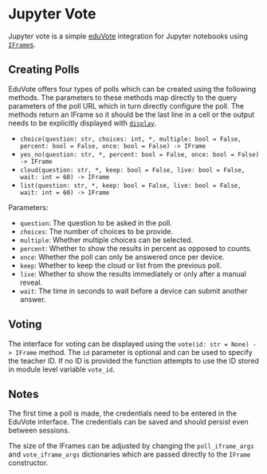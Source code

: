 # Jupyter Vote

Jupyter vote is a simple [eduVote](https://www.eduvote.de/) integration for Jupyter notebooks using [`IFrame`s](https://ipython.readthedocs.io/en/stable/api/generated/IPython.display.html#IPython.display.IFrame).

## Creating Polls

EduVote offers four types of polls which can be created using the following methods. The parameters to these methods map directly to the query parameters of the poll URL which in turn directly configure the poll. The methods return an IFrame so it should be the last line in a cell or the output needs to be explicitly displayed with [`display`](https://ipython.readthedocs.io/en/stable/api/generated/IPython.display.html#IPython.display.display).

- `choice(question: str, choices: int, *, multiple: bool = False, percent: bool = False, once: bool = False) -> IFrame`
- `yes_no(question: str, *, percent: bool = False, once: bool = False) -> IFrame`
- `cloud(question: str, *, keep: bool = False, live: bool = False, wait: int = 60) -> IFrame`
- `list(question: str, *, keep: bool = False, live: bool = False, wait: int = 60) -> IFrame`

Parameters:

- `question`: The question to be asked in the poll.
- `choices`: The number of choices to be provide.
- `multiple`: Whether multiple choices can be selected.
- `percent`: Whether to show the results in percent as opposed to counts.
- `once`: Whether the poll can only be answered once per device.
- `keep`: Whether to keep the cloud or list from the previous poll.
- `live`: Whether to show the results immediately or only after a manual reveal.
- `wait`: The time in seconds to wait before a device can submit another answer.

## Voting

The interface for voting can be displayed using the `vote(id: str = None) -> IFrame` method. The `id` parameter is optional and can be used to specify the teacher ID. If no ID is provided the function attempts to use the ID stored in module level variable `vote_id`.

## Notes

The first time a poll is made, the credentials need to be entered in the EduVote interface. The credentials can be saved and should persist even between sessions.

The size of the IFrames can be adjusted by changing the `poll_iframe_args` and `vote_iframe_args` dictionaries which are passed directly to the `IFrame` constructor.
